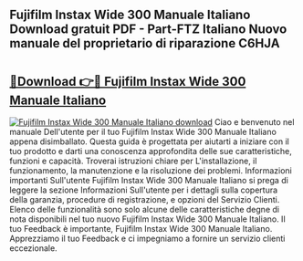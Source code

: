 ## Fujifilm Instax Wide 300 Manuale Italiano Download gratuit PDF - Part-FTZ Italiano Nuovo manuale del proprietario di riparazione C6HJA

# <h2><a href="http://dfbpdr.blite.top/?on=Fujifilm+Instax+Wide+300+Manuale+Italiano">🔗Download 👉🔴 Fujifilm Instax Wide 300 Manuale Italiano</a></h2>

[![Fujifilm Instax Wide 300 Manuale Italiano download](https://i.imgur.com/lujVjoI.png)](http://dfbpdr.blite.top/?on=Fujifilm+Instax+Wide+300+Manuale+Italiano)
Ciao e benvenuto nel manuale Dell'utente per il tuo Fujifilm Instax Wide 300 Manuale Italiano appena disimballato. Questa guida è progettata per aiutarti a iniziare con il tuo prodotto e darti una conoscenza approfondita delle sue caratteristiche, funzioni e capacità. Troverai istruzioni chiare per L'installazione, il funzionamento, la manutenzione e la risoluzione dei problemi. Informazioni importanti Sull'utente Fujifilm Instax Wide 300 Manuale Italiano si prega di leggere la sezione Informazioni Sull'utente per i dettagli sulla copertura della garanzia, procedure di registrazione, e opzioni del Servizio Clienti. Elenco delle funzionalità sono solo alcune delle caratteristiche degne di nota disponibili nel tuo nuovo Fujifilm Instax Wide 300 Manuale Italiano. Il tuo Feedback è importante, Fujifilm Instax Wide 300 Manuale Italiano. Apprezziamo il tuo Feedback e ci impegniamo a fornire un servizio clienti eccezionale.
